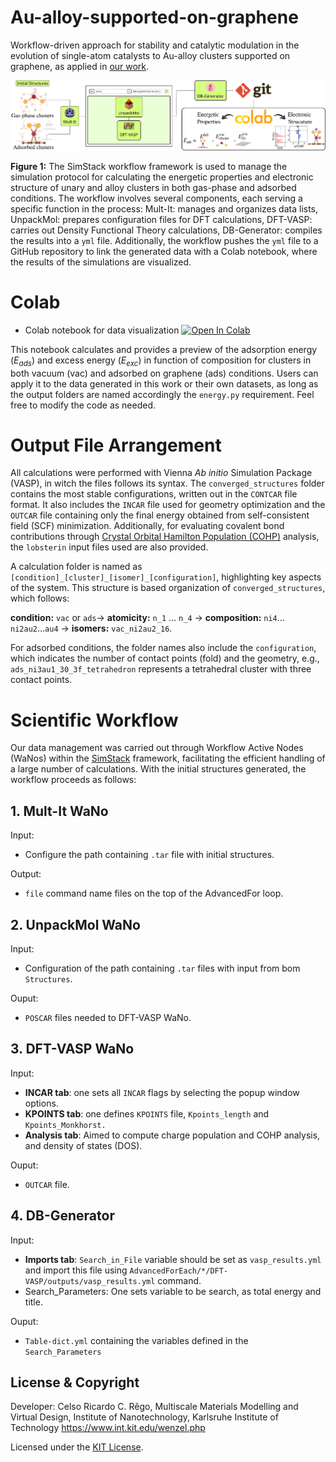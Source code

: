 # Au-alloy-supported-on-graphene
Workflow-driven approach for stability and catalytic modulation in the evolution of single-atom catalysts to Au-alloy clusters supported on graphene, as applied in [our work](https://doi.org/10.1038/s41598-025-85891-6).


<img title="Workflow" src="workflow.png">

**Figure 1:** The SimStack workflow framework is used to manage the simulation protocol for calculating the energetic properties and electronic structure of unary and alloy clusters in both gas-phase and adsorbed conditions. The workflow involves several components, each serving a specific function in the process: Mult-It: manages and organizes data lists, UnpackMol: prepares configuration files for DFT calculations, DFT-VASP: carries out Density Functional Theory calculations, DB-Generator: compiles the results into a `yml` file. Additionally, the workflow pushes the `yml` file to a GitHub repository to link the generated data with a Colab notebook, where the results of the simulations are visualized.


# Colab
* Colab notebook for data visualization [![Open In Colab](https://colab.research.google.com/assets/colab-badge.svg)](https://colab.research.google.com/drive/1nlk0nvFGPDAAtO6J8oSc2dNsEmlUh2c0?usp=sharing)

This notebook calculates and provides a preview of the adsorption energy (*E<sub>ads</sub>*) and excess energy (*E<sub>exc</sub>*) in function of composition for clusters in both vacuum (vac) and adsorbed on graphene (ads) conditions. Users can apply it to the data generated in this work or their own datasets, as long as the output folders are named accordingly the `energy.py` requirement. Feel free to modify the code as needed.

# Output File Arrangement
All calculations were performed with Vienna *Ab initio* Simulation Package (VASP), in witch the files follows its syntax. The `converged_structures` folder contains the most stable configurations, written out in the `CONTCAR` file format. It also includes the `INCAR` file used for geometry optimization and the `OUTCAR` file containing only the final energy obtained from self-consistent field (SCF) minimization. Additionally, for evaluating covalent bond contributions through [Crystal Orbital Hamilton Population (COHP)](http://www.cohp.de/) analysis, the `lobsterin` input files used are also provided.

A calculation folder is named as `[condition]_[cluster]_[isomer]_[configuration]`, highlighting key aspects of the system. This structure is based organization of `converged_structures`, which follows:

**condition:** `vac` or `ads`&rarr; **atomicity:** `n_1` ... `n_4` &rarr; **composition:** `ni4`... `ni2au2`...`au4` &rarr; **isomers:** `vac_ni2au2_16`.

For adsorbed conditions, the folder names also include the `configuration`, which indicates the number of contact points (fold) and the geometry, e.g., `ads_ni3au1_30_3f_tetrahedron` represents a tetrahedral cluster with three contact points.

# Scientific Workflow
Our data management was carried out through Workflow Active Nodes (WaNos) within the [SimStack](https://www.simstack.de/) framework, facilitating the efficient handling of a large number of calculations. With the initial structures generated, the workflow proceeds as follows:

## 1.  Mult-It WaNo
Input:
- Configure the path containing `.tar` file with initial structures.

Output:
- `file` command name files on the top of the AdvancedFor loop.

## 2. UnpackMol WaNo
Input:
- Configuration of the path containing `.tar` files with input from bom `Structures`.

Ouput:
- `POSCAR` files needed to DFT-VASP WaNo.
  
## 3. DFT-VASP WaNo
Input:
- **INCAR tab**: one sets all `INCAR` flags by selecting the popup window options.
- **KPOINTS tab**: one defines `KPOINTS` file, `Kpoints_length` and `Kpoints_Monkhorst.`
- **Analysis tab**: Aimed to compute charge population and COHP analysis, and density of states (DOS).

Ouput:
- `OUTCAR` file.
## 4. DB-Generator
Input:
- **Imports tab**: `Search_in_File` variable should be set as `vasp_results.yml` and import this file using `AdvancedForEach/*/DFT-VASP/outputs/vasp_results.yml` command.
- Search_Parameters: One sets variable to be search, as total energy and title.

Ouput:
- `Table-dict.yml` containing the variables defined in the `Search_Parameters`

## License & Copyright
  Developer: Celso Ricardo C. Rêgo, 
  Multiscale Materials Modelling and Virtual Design,
  Institute of Nanotechnology, Karlsruhe Institute of Technology
  https://www.int.kit.edu/wenzel.php

Licensed under the [KIT License](LICENSE).
